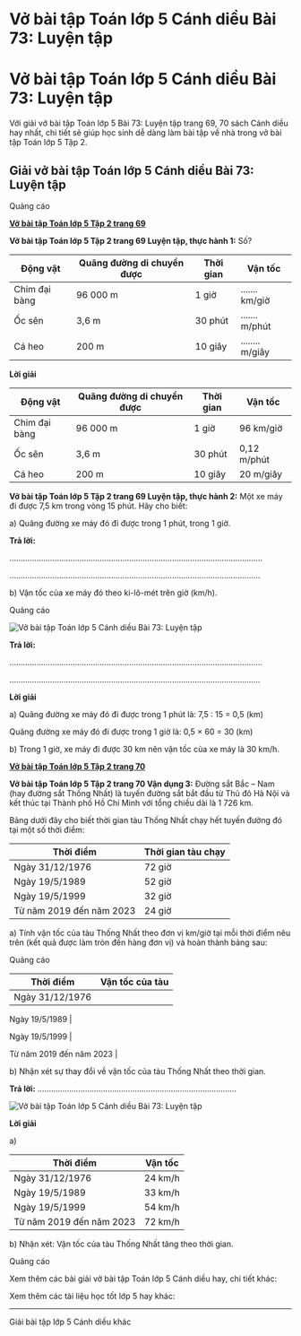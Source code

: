 # Vở bài tập Toán lớp 5 Cánh diều Bài 73: Luyện tập

# Vở bài tập Toán lớp 5 Cánh diều Bài 73: Luyện tập

Với giải vở bài tập Toán lớp 5 Bài 73: Luyện tập trang 69, 70 sách Cánh diều hay nhất, chi tiết sẽ giúp học sinh dễ dàng làm bài tập về nhà trong vở bài tập Toán lớp 5 Tập 2.

## Giải vở bài tập Toán lớp 5 Cánh diều Bài 73: Luyện tập

Quảng cáo

[**Vở bài tập Toán lớp 5 Tập 2 trang 69**](https://vietjack.com/vbt-toan-5-cd/vbt-toan-lop-5-tap-2-trang-69.jsp)

**Vở bài tập Toán lớp 5 Tập 2 trang 69 Luyện tập, thực hành 1:** Số?

**Động vật** |  **Quãng đường di chuyển được** |  **Thời gian** |  **Vận tốc**  
---|---|---|---  
Chim đại bàng |  96 000 m |  1 giờ |  ....... km/giờ  
Ốc sên |  3,6 m |  30 phút |  ....... m/phút  
Cá heo |  200 m |  10 giây |  ........ m/giây  
  
**Lời giải**

**Động vật** |  **Quãng đường di chuyển được** |  **Thời gian** |  **Vận tốc**  
---|---|---|---  
Chim đại bàng |  96 000 m |  1 giờ |  96 km/giờ  
Ốc sên |  3,6 m |  30 phút |  0,12 m/phút  
Cá heo |  200 m |  10 giây |  20 m/giây  
  
**Vở bài tập Toán lớp 5 Tập 2 trang 69 Luyện tập, thực hành 2:** Một xe máy đi được 7,5 km trong vòng 15 phút. Hãy cho biết:

a) Quãng đường xe máy đó đi được trong 1 phút, trong 1 giờ.

**Trả lời:**

................................................................................................................

...............................................................................................................

b) Vận tốc của xe máy đó theo ki-lô-mét trên giờ (km/h).

Quảng cáo

![Vở bài tập Toán lớp 5 Cánh diều Bài 73: Luyện tập](https://vietjack.com/vbt-toan-5-cd/images/bai-73-luyen-tap.PNG)

**Trả lời:**

................................................................................................................

...............................................................................................................

**Lời giải**

a) Quãng đường xe máy đó đi được trong 1 phút là: 7,5 : 15 = 0,5 (km)

Quãng đường xe máy đó đi được trong 1 giờ là: 0,5 × 60 = 30 (km)

b) Trong 1 giờ, xe máy đi được 30 km nên vận tốc của xe máy là 30 km/h.

[**Vở bài tập Toán lớp 5 Tập 2 trang 70**](https://vietjack.com/vbt-toan-5-cd/vbt-toan-lop-5-tap-2-trang-70.jsp)

**Vở bài tập Toán lớp 5 Tập 2 trang 70 Vận dụng 3:** Đường sắt Bắc – Nam (hay đường sắt Thống Nhất) là tuyến đường sắt bắt đầu từ Thủ đô Hà Nội và kết thúc tại Thành phố Hồ Chí Minh với tổng chiều dài là 1 726 km.

Bảng dưới đây cho biết thời gian tàu Thống Nhất chạy hết tuyến đường đó tại một số thời điểm:

**Thời điểm** |  **Thời gian tàu chạy**  
---|---  
Ngày 31/12/1976 |  72 giờ  
Ngày 19/5/1989 |  52 giờ  
Ngày 19/5/1999 |  32 giờ  
Từ năm 2019 đến năm 2023 |  24 giờ  
  
a) Tính vận tốc của tàu Thống Nhất theo đơn vị km/giờ tại mỗi thời điểm nêu trên (kết quả được làm tròn đến hàng đơn vị) và hoàn thành bảng sau:

Quảng cáo

**Thời điểm** |  **Vận tốc của tàu**  
---|---  
Ngày 31/12/1976 |    
  
Ngày 19/5/1989 |    
  
Ngày 19/5/1999 |    
  
Từ năm 2019 đến năm 2023 |    
  
  
b) Nhận xét sự thay đổi về vận tốc của tàu Thống Nhất theo thời gian.

**Trả lời:** ........................................................................................

![Vở bài tập Toán lớp 5 Cánh diều Bài 73: Luyện tập](https://vietjack.com/vbt-toan-5-cd/images/bai-73-luyen-tap-a.PNG)

**Lời giải**

a)

**Thời điểm** |  **Vận tốc**  
---|---  
Ngày 31/12/1976 |  24 km/h  
Ngày 19/5/1989 |  33 km/h  
Ngày 19/5/1999 |  54 km/h  
Từ năm 2019 đến năm 2023 |  72 km/h  
  
b) Nhận xét: Vận tốc của tàu Thống Nhất tăng theo thời gian.

Quảng cáo

Xem thêm các bài giải vở bài tập Toán lớp 5 Cánh diều hay, chi tiết khác:

Xem thêm các tài liệu học tốt lớp 5 hay khác:

* * *

Giải bài tập lớp 5 Cánh diều khác
